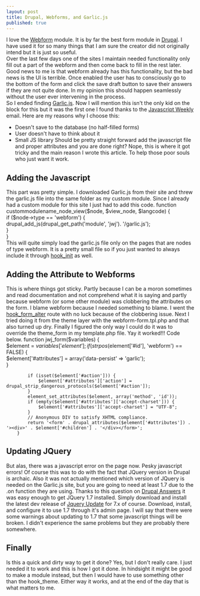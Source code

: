 ```yaml
---
layout: post
title: Drupal, Webforms, and Garlic.js
published: true
---
```

I love the [Webform](http://drupal.org/project/webform) module. It is by far the best form module in [Drupal](http://drupal.org/). I have used it for so many things that I am sure the creator did not originally intend but it is just so useful.  
Over the last few days one of the sites I maintain needed functionality only fill out a part of the webform and then come back to fill in the rest later. Good news to me is that webform already has this functionality, but the bad news is the UI is terrible. Once enabled the user has to consciously go to the bottom of the form and click the save draft button to save their answers if they are not quite done. In my opinion this should happen seamlessly without the user ever intervening in the process.  
So I ended finding [Garlic.js](http://garlicjs.org). Now I will mention this isn't the only kid on the block for this but it was the first one I found thanks to the [Javascript Weekly](http://javascriptweekly.com) email. Here are my reasons why I choose this:
* Doesn't save to the database (no half-filled forms)
* User doesn't have to think about it
* Small JS library
Should be pretty straight forward add the javascript file and proper attributes and you are done right? Nope, this is where it got tricky and the main reason I wrote this article. To help those poor souls who just want it work.

## Adding the Javascript
This part was pretty simple. I downloaded Garlic.js from their site and threw the garlic.js file into the same folder as my custom module. Since I already had a custom module for this site I just had to add this code.
    function custommodulename_node_view($node, $view_node, $langcode) {  
	    if ($node->type == 'webform') {  
		  	drupal_add_js(drupal_get_path('module', 'jwj'). '/garlic.js');  
			}  
		}  
This will quite simply load the garlic.js file only on the pages that are nodes of type webform. It is a pretty small file so if you just wanted to always include it through [hook_init](http://api.drupal.org/api/drupal/modules!system!system.api.php/function/hook_init/7) as well.

## Adding the Attribute to Webforms
This is where things got sticky. Partly because I can be a moron sometimes and read documentation and not comprehend what it is saying and partly because webform (or some other module) was clobbering the attributes on the form. I blame webform because I needed something to blame. I went the [hook_form_alter](http://api.drupal.org/api/drupal/modules!system!system.api.php/function/hook_form_alter/7) route with no luck because of the clobbering issue. Next I tried doing it from the theme layer with the webform-form.tpl.php and that also turned up dry. Finally I figured the only way I could do it was to override the theme_form in my template.php file. Yay it worked!!! Code below.
    function jwj_form($variables) {  
			$element = $variables['element'];  
			if (strpos($element['#id'], 'webform') == FALSE) {  
				$element['#attributes'] = array('data-persist' => 'garlic');  
			}  
			  
			if (isset($element['#action'])) {
				$element['#attributes']['action'] = drupal_strip_dangerous_protocols($element['#action']);  
			}  
			element_set_attributes($element, array('method', 'id'));  
			if (empty($element['#attributes']['accept-charset'])) {  
				$element['#attributes']['accept-charset'] = "UTF-8";  
			}  
			// Anonymous DIV to satisfy XHTML compliance.  
			return '<form' . drupal_attributes($element['#attributes']) . '><div>' . $element['#children'] . '</div></form>';  
		}  

## Updating JQuery
But alas, there was a javascript error on the page now. Pesky javascript errors! Of course this was to do with the fact that JQuery version in Drupal is archaic. Also it was not actually mentioned which version of JQuery is needed on the Garlic.js site, but you are going to need at least 1.7 due to the .on function they are using. Thanks to this question on [Drupal Answers](http://drupal.stackexchange.com/questions/28820/how-do-i-update-jquery-to-the-latest-version-i-can-download/) it was easy enough to get JQuery 1.7 installed. Simply download and install the latest dev release of [Jquery Update](http://drupal.org/project/jquery_update) for 7.x of course. Download, install, and configure it to use 1.7 through it's admin page. 
I will say that there were some warnings about updating to 1.7 that some javascript things will be broken. I didn't experience the same problems but they are probably there somewhere.

## Finally
Is this a quick and dirty way to get it done? Yes, but I don't really care. I just needed it to work and this is how I got it done. In hindsight it might be good to make a module instead, but then I would have to use something other than the hook_theme. Either way it works, and at the end of the day that is what matters to me.
